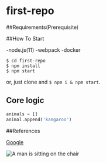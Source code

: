 # first-repo

##Requirements(Prerequisite)

##How To Start

 -node.js(11)
 -webpack
 -docker

```shell
$ cd first-repo
$ npm install
$ npm start
```
or, just clone and `$ npm i & npm start`.

## Core logic

```python
animals = []
animal.append('kangaroo')
```

##References

[Google](https://www.google.com/)

![A man is sitting on the chair](imgs/man-on-the-chair.jpg)


